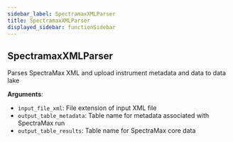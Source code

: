 ```yaml
---
sidebar_label: SpectramaxXMLParser
title: SpectramaxXMLParser
displayed_sidebar: functionSidebar
---
```


## SpectramaxXMLParser

Parses SpectraMax XML and upload instrument metadata and data to data lake

**Arguments**:

- `input_file_xml`: File extension of input XML file
- `output_table_metadata`: Table name for metadata associated with SpectraMax run
- `output_table_results`: Table name for SpectraMax core data

